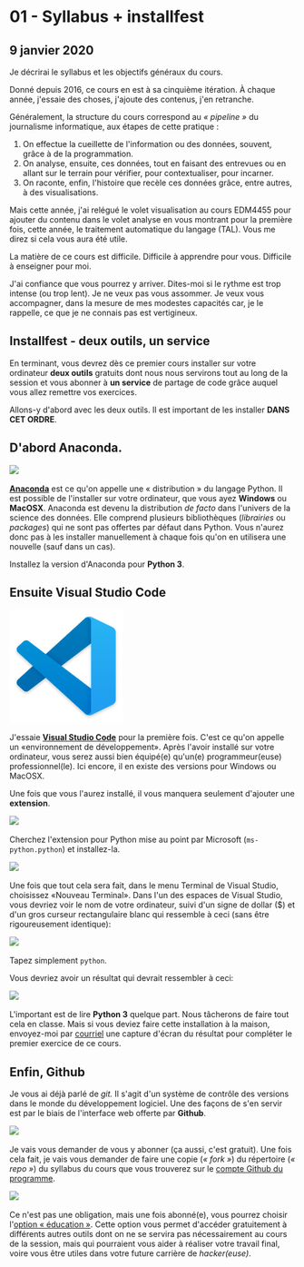 # 01 - Syllabus + installfest

## 9 janvier 2020

Je décrirai le syllabus et les objectifs généraux du cours.

Donné depuis 2016, ce cours en est à sa cinquième itération. À chaque année, j'essaie des choses, j'ajoute des contenus, j'en retranche.

Généralement, la structure du cours correspond au _« pipeline »_ du journalisme informatique, aux étapes de cette pratique :

1. On effectue la cueillette de l'information ou des données, souvent, grâce à de la programmation.
2. On analyse, ensuite, ces données, tout en faisant des entrevues ou en allant sur le terrain pour vérifier, pour contextualiser, pour incarner.
3. On raconte, enfin, l'histoire que recèle ces données grâce, entre autres, à des visualisations.

Mais cette année, j'ai relégué le volet visualisation au cours EDM4455 pour ajouter du contenu dans le volet analyse en vous montrant pour la première fois, cette année, le traitement automatique du langage \(TAL\). Vous me direz si cela vous aura été utile.

La matière de ce cours est difficile. Difficile à apprendre pour vous. Difficile à enseigner pour moi.

J'ai confiance que vous pourrez y arriver. Dites-moi si le rythme est trop intense \(ou trop lent\). Je ne veux pas vous assommer. Je veux vous accompagner, dans la mesure de mes modestes capacités car, je le rappelle, ce que je ne connais pas est vertigineux.

## Installfest - deux outils, un service

En terminant, vous devrez dès ce premier cours installer sur votre ordinateur **deux outils** gratuits dont nous nous servirons tout au long de la session et vous abonner à **un service** de partage de code grâce auquel vous allez remettre vos exercices.

Allons-y d'abord avec les deux outils. Il est important de les installer **DANS CET ORDRE**.

## D'abord Anaconda.

![](../.gitbook/assets/anaconda.png)

[**Anaconda**](https://www.anaconda.com/download) est ce qu'on appelle une « distribution » du langage Python. Il est possible de l'installer sur votre ordinateur, que vous ayez **Windows** ou **MacOSX**. Anaconda est devenu la distribution _de facto_ dans l'univers de la science des données. Elle comprend plusieurs bibliothèques \(_librairies_ ou _packages_\) qui ne sont pas offertes par défaut dans Python. Vous n'aurez donc pas à les installer manuellement à chaque fois qu'on en utilisera une nouvelle \(sauf dans un cas\).

Installez la version d'Anaconda pour **Python 3**.

## Ensuite Visual Studio Code

![](../.gitbook/assets/vscode%20%281%29.png)

J'essaie [**Visual Studio Code**](https://code.visualstudio.com/Download) pour la première fois. C'est ce qu'on appelle un «environnement de développement». Après l'avoir installé sur votre ordinateur, vous serez aussi bien équipé\(e\) qu'un\(e\) programmeur\(euse\) professionnel\(le\). Ici encore, il en existe des versions pour Windows ou MacOSX.

Une fois que vous l'aurez installé, il vous manquera seulement d'ajouter une **extension**.

![](../.gitbook/assets/extensionsvs.png)

Cherchez l'extension pour Python mise au point par Microsoft  \(`ms-python.python`\) et installez-la.

![](../.gitbook/assets/extensionpy.png)

Une fois que tout cela sera fait, dans le menu Terminal de Visual Studio, choisissez «Nouveau Terminal». Dans l'un des espaces de Visual Studio, vous devriez voir le nom de votre ordinateur, suivi d'un signe de dollar \($\) et d'un gros curseur rectangulaire blanc qui ressemble à ceci \(sans être rigoureusement identique\):

![](../.gitbook/assets/promptvs.png)

Tapez simplement `python`.

Vous devriez avoir un résultat qui devrait ressembler à ceci:

![](../.gitbook/assets/promptvspython.png)

L'important est de lire **Python 3** quelque part. Nous tâcherons de faire tout cela en classe. Mais si vous deviez faire cette installation à la maison, envoyez-moi par [courriel](mailto:roy.jean-hugues@uqam.ca) une capture d'écran du résultat pour compléter le premier exercice de ce cours.

## Enfin, Github

Je vous ai déjà parlé de _git._ Il s'agit d'un système de contrôle des versions dans le monde du développement logiciel. Une des façons de s'en servir est par le biais de l'interface web offerte par **Github**.

![](../.gitbook/assets/logo-github.png)

Je vais vous demander de vous y abonner \(ça aussi, c'est gratuit\). Une fois cela fait, je vais vous demander de faire une copie \(_« fork »_\) du répertoire \(_« repo »_\) du syllabus du cours que vous trouverez sur le [compte Github du programme](https://github.com/Journalisme-UQAM).

![](../.gitbook/assets/fork.png)

Ce n'est pas une obligation, mais une fois abonné\(e\), vous pourrez choisir l'[option « éducation »](https://education.github.com/pack). Cette option vous permet d'accéder gratuitement à différents autres outils dont on ne se servira pas nécessairement au cours de la session, mais qui pourraient vous aider à réaliser votre travail final, voire vous être utiles dans votre future carrière de _hacker\(euse\)_.

